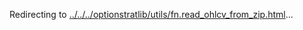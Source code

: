 Redirecting to
[../../../optionstratlib/utils/fn.read_ohlcv_from_zip.html](../../../optionstratlib/utils/fn.read_ohlcv_from_zip.html)\...
